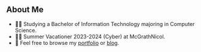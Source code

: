 ## About Me

* 👨‍🎓 Studying a Bachelor of Information Technology majoring in Computer Science.
* 👨‍💻 Summer Vacationer 2023-2024 (Cyber) at McGrathNicol.
* 🚀 Feel free to browse my [portfolio](http://ottohellwig.vercel.app/) or [blog](http://ottohellwig.me/).
